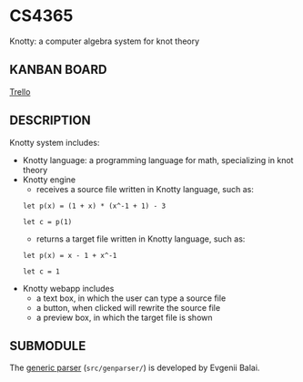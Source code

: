 # CS4365
Knotty: a computer algebra system for knot theory

## KANBAN BOARD
[Trello][trello]

## DESCRIPTION
Knotty system includes:
- Knotty language: a programming language for math, specializing in knot theory
- Knotty engine
	- receives a source file written in Knotty language, such as:
	```
	let p(x) = (1 + x) * (x^-1 + 1) - 3
  
  let c = p(1)
	```
	- returns a target file written in Knotty language, such as:
	```
  let p(x) = x - 1 + x^-1
  
  let c = 1
  ```
- Knotty webapp includes
	- a text box, in which the user can type a source file
	- a button, when clicked will rewrite the source file
	- a preview box, in which the target file is shown

## SUBMODULE
The [generic parser][genparser] (`src/genparser/`) is developed by Evgenii Balai.

[trello]:
https://trello.com/b/tCAfkInX
[genparser]:
https://github.com/iensen/genparser
